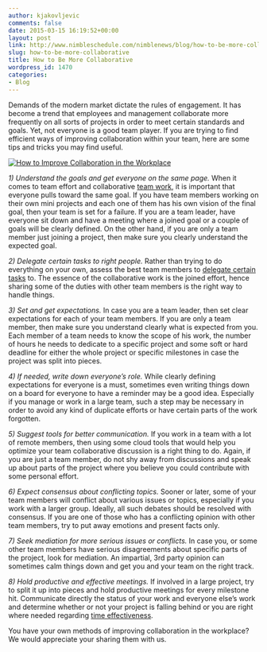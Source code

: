 ```yaml
---
author: kjakovljevic
comments: false
date: 2015-03-15 16:19:52+00:00
layout: post
link: http://www.nimbleschedule.com/nimblenews/blog/how-to-be-more-collaborative/
slug: how-to-be-more-collaborative
title: How to Be More Collaborative
wordpress_id: 1470
categories:
- Blog
---
```


Demands of the modern market dictate the rules of engagement. It has become a trend that employees and management collaborate more frequently on all sorts of projects in order to meet certain standards and goals. Yet, not everyone is a good team player. If you are trying to find efficient ways of improving collaboration within your team, here are some tips and tricks you may find useful.

[![How to Improve Collaboration in the Workplace](http://www.nimbleschedule.com/wp-content/uploads/2015/03/improving-collaboration-thumb.jpg)](http://www.nimbleschedule.com/wp-content/uploads/2015/03/improving-collaboration.jpg)

_1) Understand the goals and get everyone on the same page._ When it comes to team effort and collaborative [team work](http://www.nimbleschedule.com/team-building-tips/), it is important that everyone pulls toward the same goal. If you have team members working on their own mini projects and each one of them has his own vision of the final goal, then your team is set for a failure. If you are a team leader, have everyone sit down and have a meeting where a joined goal or a couple of goals will be clearly defined. On the other hand, if you are only a team member just joining a project, then make sure you clearly understand the expected goal.

_2) Delegate certain tasks to right people._ Rather than trying to do everything on your own, assess the best team members to [delegate certain tasks](http://www.nimbleschedule.com/delegating-when-how-and-to-whom/) to. The essence of the collaborative work is the joined effort, hence sharing some of the duties with other team members is the right way to handle things. 

_3) Set and get expectations._ In case you are a team leader, then set clear expectations for each of your team members. If you are only a team member, then make sure you understand clearly what is expected from you. Each member of a team needs to know the scope of his work, the number of hours he needs to dedicate to a specific project and some soft or hard deadline for either the whole project or specific milestones in case the project was split into pieces. 

_4) If needed, write down everyone’s role._ While clearly defining expectations for everyone is a must, sometimes even writing things down on a board for everyone to have a reminder may be a good idea. Especially if you manage or work in a large team, such a step may be necessary in order to avoid any kind of duplicate efforts or have certain parts of the work forgotten.

_5) Suggest tools for better communication._ If you work in a team with a lot of remote members, then using some cloud tools that would help you optimize your team collaborative discussion is a right thing to do. Again, if you are just a team member, do not shy away from discussions and speak up about parts of the project where you believe you could contribute with some personal effort. 

_6) Expect consensus about conflicting topics._ Sooner or later, some of your team members will conflict about various issues or topics, especially if you work with a larger group. Ideally, all such debates should be resolved with consensus. If you are one of those who has a conflicting opinion with other team members, try to put away emotions and present facts only. 

_7) Seek mediation for more serious issues or conflicts._ In case you, or some other team members have serious disagreements about specific parts of the project, look for mediation. An impartial, 3rd party opinion can sometimes calm things down and get you and your team on the right track.

_8) Hold productive and effective meetings._ If involved in a large project, try to split it up into pieces and hold productive meetings for every milestone hit. Communicate directly the status of your work and everyone else’s work and determine whether or not your project is falling behind or you are right where needed regarding [time effectiveness](http://www.nimbleschedule.com/time-management-techniques/).

You have your own methods of improving collaboration in the workplace? We would appreciate your sharing them with us.

